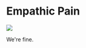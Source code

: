 # Empathic Pain

![](https://github.com/brainhack-school2025/Empathic_Pain/blob/main/us.gif)

We're fine.
